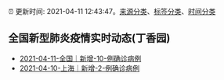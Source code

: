 :alarm_clock: 更新时间: 2021-04-11 12:43:47。[来源分类](../README.md)、[标签分类](../TAGS.md)、[时间分类](../TIMELINE.md)

## 全国新型肺炎疫情实时动态(丁香园)




- [2021-04-11-全国｜新增-10-例确诊病例](http://app.cctv.com/special/cportal/detail/arti/index.html?id=ArtiexXmOWO9kgSj1w0iC0ia210411&isfromapp=1) 
- [2021-04-10-上海｜新增-2-例确诊病例](http://app.cctv.com/special/cportal/detail/arti/index.html?id=ArtidltHXYkV8TDpbaFtCJi6210411&isfromapp=1) 